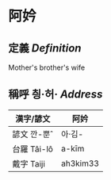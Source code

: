 # 阿妗
## 定義 _Definition_
 Mother's brother's wife

## 稱呼 칑·허· _Address_

漢字/諺文 | 阿妗
--- | ---
諺文 깐-뿐ˆ | 아·김-
台羅 Tâi-lô | a-kīm
戴字 Taiji | ah3kim33


